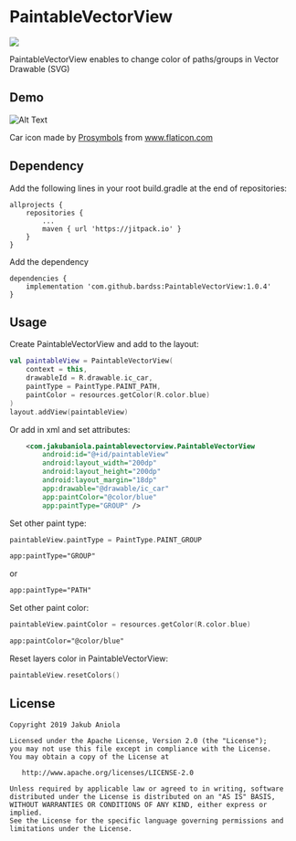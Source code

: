 # PaintableVectorView
[![](https://jitpack.io/v/bardss/PaintableVectorView.svg)](https://jitpack.io/#bardss/PaintableVectorView)

PaintableVectorView enables to change color of paths/groups in Vector Drawable (SVG)

## Demo

![Alt Text](https://i.imgur.com/1CLBhXC.gif)
<div>Car icon made by <a href="https://www.flaticon.com/authors/prosymbols" title="Prosymbols">Prosymbols</a> from <a href="https://www.flaticon.com/" title="Flaticon">www.flaticon.com</a></div>

## Dependency

Add the following lines in your root build.gradle at the end of repositories:
```
allprojects {
    repositories {
        ...
        maven { url 'https://jitpack.io' }
    }
}
```

Add the dependency
```
dependencies {
    implementation 'com.github.bardss:PaintableVectorView:1.0.4'
}
```

## Usage

Create PaintableVectorView and add to the layout:
```kotlin
val paintableView = PaintableVectorView(
    context = this,
    drawableId = R.drawable.ic_car,
    paintType = PaintType.PAINT_PATH,
    paintColor = resources.getColor(R.color.blue)
)
layout.addView(paintableView)
```

Or add in xml and set attributes:
```xml
    <com.jakubaniola.paintablevectorview.PaintableVectorView
        android:id="@+id/paintableView"
        android:layout_width="200dp"
        android:layout_height="200dp"
        android:layout_margin="18dp"
        app:drawable="@drawable/ic_car"
        app:paintColor="@color/blue"
        app:paintType="GROUP" />
```

Set other paint type:
```kotlin
paintableView.paintType = PaintType.PAINT_GROUP
```

```xml
app:paintType="GROUP"
```
or
```xml
app:paintType="PATH"
```

Set other paint color:
```kotlin
paintableView.paintColor = resources.getColor(R.color.blue)
```

```xml
app:paintColor="@color/blue"
```


Reset layers color in PaintableVectorView:
```kotlin
paintableView.resetColors()
```

## License

```
Copyright 2019 Jakub Aniola

Licensed under the Apache License, Version 2.0 (the "License");
you may not use this file except in compliance with the License.
You may obtain a copy of the License at

   http://www.apache.org/licenses/LICENSE-2.0

Unless required by applicable law or agreed to in writing, software
distributed under the License is distributed on an "AS IS" BASIS,
WITHOUT WARRANTIES OR CONDITIONS OF ANY KIND, either express or implied.
See the License for the specific language governing permissions and
limitations under the License.
```
